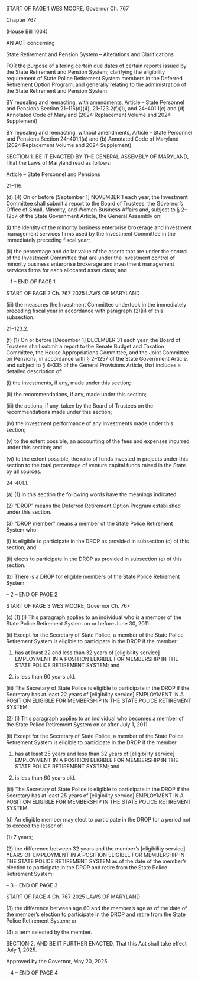START OF PAGE 1
WES MOORE, Governor Ch. 767

Chapter 767

(House Bill 1034)

AN ACT concerning

State Retirement and Pension System – Alterations and Clarifications

FOR the purpose of altering certain due dates of certain reports issued by the State
Retirement and Pension System; clarifying the eligibility requirement of State Police
Retirement System members in the Deferred Retirement Option Program; and
generally relating to the administration of the State Retirement and Pension
System.

BY repealing and reenacting, with amendments,
Article – State Personnel and Pensions
Section 21–116(d)(4), 21–123.2(f)(1), and 24–401.1(c) and (d)
Annotated Code of Maryland
(2024 Replacement Volume and 2024 Supplement)

BY repealing and reenacting, without amendments,
Article – State Personnel and Pensions
Section 24–401.1(a) and (b)
Annotated Code of Maryland
(2024 Replacement Volume and 2024 Supplement)

SECTION 1. BE IT ENACTED BY THE GENERAL ASSEMBLY OF MARYLAND,
That the Laws of Maryland read as follows:

Article – State Personnel and Pensions

21–116.

(d) (4) On or before [September 1] NOVEMBER 1 each year, the Investment
Committee shall submit a report to the Board of Trustees, the Governor’s Office of Small,
Minority, and Women Business Affairs and, subject to § 2–1257 of the State Government
Article, the General Assembly on:

(i) the identity of the minority business enterprise brokerage and
investment management services firms used by the Investment Committee in the
immediately preceding fiscal year;

(ii) the percentage and dollar value of the assets that are under the
control of the Investment Committee that are under the investment control of minority
business enterprise brokerage and investment management services firms for each
allocated asset class; and

– 1 –
END OF PAGE 1

START OF PAGE 2
Ch. 767 2025 LAWS OF MARYLAND

(iii) the measures the Investment Committee undertook in the
immediately preceding fiscal year in accordance with paragraph (2)(ii) of this subsection.

21–123.2.

(f) (1) On or before [December 1] DECEMBER 31 each year, the Board of
Trustees shall submit a report to the Senate Budget and Taxation Committee, the House
Appropriations Committee, and the Joint Committee on Pensions, in accordance with §
2–1257 of the State Government Article, and subject to § 4–335 of the General Provisions
Article, that includes a detailed description of:

(i) the investments, if any, made under this section;

(ii) the recommendations, if any, made under this section;

(iii) the actions, if any, taken by the Board of Trustees on the
recommendations made under this section;

(iv) the investment performance of any investments made under this
section;

(v) to the extent possible, an accounting of the fees and expenses
incurred under this section; and

(vi) to the extent possible, the ratio of funds invested in projects
under this section to the total percentage of venture capital funds raised in the State by all
sources.

24–401.1.

(a) (1) In this section the following words have the meanings indicated.

(2) “DROP” means the Deferred Retirement Option Program established
under this section.

(3) “DROP member” means a member of the State Police Retirement
System who:

(i) is eligible to participate in the DROP as provided in subsection
(c) of this section; and

(ii) elects to participate in the DROP as provided in subsection (e) of
this section.

(b) There is a DROP for eligible members of the State Police Retirement System.

– 2 –
END OF PAGE 2

START OF PAGE 3
WES MOORE, Governor Ch. 767

(c) (1) (i) This paragraph applies to an individual who is a member of the
State Police Retirement System on or before June 30, 2011.

(ii) Except for the Secretary of State Police, a member of the State
Police Retirement System is eligible to participate in the DROP if the member:

1. has at least 22 and less than 32 years of [eligibility
service] EMPLOYMENT IN A POSITION ELIGIBLE FOR MEMBERSHIP IN THE STATE
POLICE RETIREMENT SYSTEM; and

2. is less than 60 years old.

(iii) The Secretary of State Police is eligible to participate in the
DROP if the Secretary has at least 22 years of [eligibility service] EMPLOYMENT IN A
POSITION ELIGIBLE FOR MEMBERSHIP IN THE STATE POLICE RETIREMENT
SYSTEM.

(2) (i) This paragraph applies to an individual who becomes a member
of the State Police Retirement System on or after July 1, 2011.

(ii) Except for the Secretary of State Police, a member of the State
Police Retirement System is eligible to participate in the DROP if the member:

1. has at least 25 years and less than 32 years of [eligibility
service] EMPLOYMENT IN A POSITION ELIGIBLE FOR MEMBERSHIP IN THE STATE
POLICE RETIREMENT SYSTEM; and

2. is less than 60 years old.

(iii) The Secretary of State Police is eligible to participate in the
DROP if the Secretary has at least 25 years of [eligibility service] EMPLOYMENT IN A
POSITION ELIGIBLE FOR MEMBERSHIP IN THE STATE POLICE RETIREMENT
SYSTEM.

(d) An eligible member may elect to participate in the DROP for a period not to
exceed the lesser of:

(1) 7 years;

(2) the difference between 32 years and the member’s [eligibility service]
YEARS OF EMPLOYMENT IN A POSITION ELIGIBLE FOR MEMBERSHIP IN THE STATE
POLICE RETIREMENT SYSTEM as of the date of the member’s election to participate in
the DROP and retire from the State Police Retirement System;

– 3 –
END OF PAGE 3

START OF PAGE 4
Ch. 767 2025 LAWS OF MARYLAND

(3) the difference between age 60 and the member’s age as of the date of
the member’s election to participate in the DROP and retire from the State Police
Retirement System; or

(4) a term selected by the member.

SECTION 2. AND BE IT FURTHER ENACTED, That this Act shall take effect July
1, 2025.

Approved by the Governor, May 20, 2025.

– 4 –
END OF PAGE 4